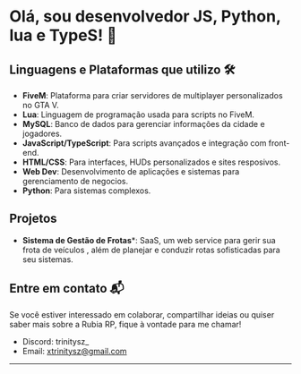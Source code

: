 # Olá, sou desenvolvedor JS, Python, lua e TypeS! 👾



## Linguagens e Plataformas que utilizo 🛠️
- **FiveM**: Plataforma para criar servidores de multiplayer personalizados no GTA V.
- **Lua**: Linguagem de programação usada para scripts no FiveM.
- **MySQL**: Banco de dados para gerenciar informações da cidade e jogadores.
- **JavaScript/TypeScript**: Para scripts avançados e integração com front-end.
- **HTML/CSS**: Para interfaces, HUDs personalizados e sites resposivos.
- **Web Dev**: Desenvolvimento de aplicações e sistemas para gerenciamento de negocios.
- **Python**: Para sistemas complexos.

## Projetos
- **Sistema de Gestão de Frotas***: SaaS, um web service para gerir sua frota de veículos , além de planejar e conduzir rotas sofisticadas para seu sistemas.

  


## Entre em contato 📬
Se você estiver interessado em colaborar, compartilhar ideias ou quiser saber mais sobre a Rubia RP, fique à vontade para me chamar!

- Discord: trinitysz_
- Email: xtrinitysz@gmail.com

---




